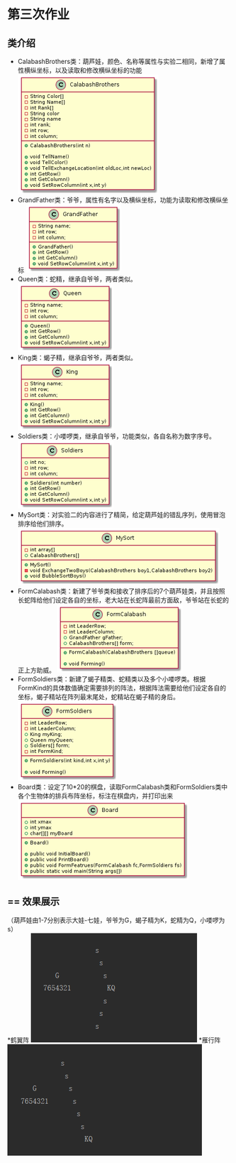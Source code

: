 第三次作业
===
类介绍
----
* CalabashBrothers类：葫芦娃，颜色、名称等属性与实验二相同，新增了属性横纵坐标，以及读取和修改横纵坐标的功能
![](https://github.com/jokerz0624/Pictures/blob/master/images/5.PNG)
* GrandFather类：爷爷，属性有名字以及横纵坐标，功能为读取和修改横纵坐标
![](https://github.com/jokerz0624/Pictures/blob/master/images/8.PNG)
* Queen类：蛇精，继承自爷爷，两者类似。
![](https://github.com/jokerz0624/Pictures/blob/master/images/11.PNG)
* King类：蝎子精，继承自爷爷，两者类似。
![](https://github.com/jokerz0624/Pictures/blob/master/images/9.PNG)
* Soldiers类：小喽啰类，继承自爷爷，功能类似，各自名称为数字序号。
![](https://github.com/jokerz0624/Pictures/blob/master/images/12.PNG)
* MySort类：对实验二的内容进行了精简，给定葫芦娃的错乱序列，使用冒泡排序给他们排序。
![](https://github.com/jokerz0624/Pictures/blob/master/images/10.PNG)
* FormCalabash类：新建了爷爷类和接收了排序后的7个葫芦娃类，并且按照长蛇阵给他们设定各自的坐标，老大站在长蛇阵最前方面敌，爷爷站在长蛇的正上方助威。
![](https://github.com/jokerz0624/Pictures/blob/master/images/6.PNG)
* FormSoldiers类：新建了蝎子精类、蛇精类以及多个小喽啰类。根据FormKind的具体数值确定需要排列的阵法，根据阵法需要给他们设定各自的坐标，蝎子精站在阵列最末尾处，蛇精站在蝎子精的身后。
![](https://github.com/jokerz0624/Pictures/blob/master/images/7.PNG)
* Board类：设定了10*20的棋盘，读取FormCalabash类和FormSoldiers类中各个生物体的排兵布阵坐标，标注在棋盘内，并打印出来
![](https://github.com/jokerz0624/Pictures/blob/master/images/4.PNG)

==
效果展示
---
（葫芦娃由1-7分别表示大娃-七娃，爷爷为G，蝎子精为K，蛇精为Q，小喽啰为s）<br>
*鹤翼阵
![](https://github.com/jokerz0624/Pictures/blob/master/images/1.PNG)
*雁行阵
![](https://github.com/jokerz0624/Pictures/blob/master/images/2.PNG)
